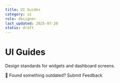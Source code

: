 ```yaml
---
title: UI Guides
category: ui
role: designer
last_updated: 2025-07-20
status: draft
---
```


# UI Guides

Design standards for widgets and dashboard screens.

💬 Found something outdated? Submit Feedback

